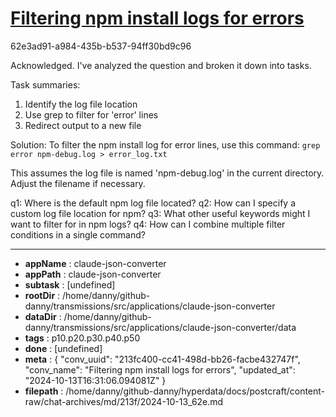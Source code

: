 # [Filtering npm install logs for errors](https://claude.ai/chat/213fc400-cc41-498d-bb26-facbe432747f)

62e3ad91-a984-435b-b537-94ff30bd9c96

 Acknowledged. I've analyzed the question and broken it down into tasks.

Task summaries:
1. Identify the log file location
2. Use grep to filter for 'error' lines
3. Redirect output to a new file

Solution:
To filter the npm install log for error lines, use this command:
`grep error npm-debug.log > error_log.txt`

This assumes the log file is named 'npm-debug.log' in the current directory. Adjust the filename if necessary.

q1: Where is the default npm log file located?
q2: How can I specify a custom log file location for npm?
q3: What other useful keywords might I want to filter for in npm logs?
q4: How can I combine multiple filter conditions in a single command?

---

* **appName** : claude-json-converter
* **appPath** : claude-json-converter
* **subtask** : [undefined]
* **rootDir** : /home/danny/github-danny/transmissions/src/applications/claude-json-converter
* **dataDir** : /home/danny/github-danny/transmissions/src/applications/claude-json-converter/data
* **tags** : p10.p20.p30.p40.p50
* **done** : [undefined]
* **meta** : {
  "conv_uuid": "213fc400-cc41-498d-bb26-facbe432747f",
  "conv_name": "Filtering npm install logs for errors",
  "updated_at": "2024-10-13T16:31:06.094081Z"
}
* **filepath** : /home/danny/github-danny/hyperdata/docs/postcraft/content-raw/chat-archives/md/213f/2024-10-13_62e.md